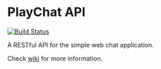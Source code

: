 # PlayChat API #

[![Build Status](https://travis-ci.org/KasonChan/play-chat-api.svg?branch=master)](https://travis-ci.org/KasonChan/play-chat-api)

A RESTful API for the simple web chat application.

Check [wiki](https://github.com/KasonChan/play-chat-api/wiki) for more 
information.
